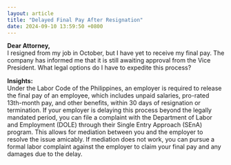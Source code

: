 ```yaml
---
layout: article
title: "Delayed Final Pay After Resignation"
date: 2024-09-10 13:59:50 +0800
---
```


<p><strong>Dear Attorney,</strong><br>I resigned from my job in October, but I have yet to receive my final pay. The company has informed me that it is still awaiting approval from the Vice President. What legal options do I have to expedite this process?</p><p><strong>Insights:</strong><br>Under the Labor Code of the Philippines, an employer is required to release the final pay of an employee, which includes unpaid salaries, pro-rated 13th-month pay, and other benefits, within 30 days of resignation or termination. If your employer is delaying this process beyond the legally mandated period, you can file a complaint with the Department of Labor and Employment (DOLE) through their Single Entry Approach (SEnA) program. This allows for mediation between you and the employer to resolve the issue amicably. If mediation does not work, you can pursue a formal labor complaint against the employer to claim your final pay and any damages due to the delay.</p>